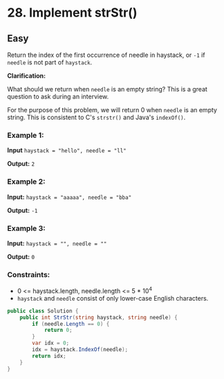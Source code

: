 # 28. Implement strStr()

## Easy

Return the index of the first occurrence of needle in haystack, or `-1` if `needle` is not part of `haystack`.

**Clarification:**

What should we return when `needle` is an empty string? This is a great question to ask during an interview.

For the purpose of this problem, we will return 0 when `needle` is an empty string. This is consistent to C's `strstr()` and Java's `indexOf()`. 

### Example 1:

**Input** 
`haystack = "hello", needle = "ll"`

**Output:** `2`

### Example 2:

**Input:** 
`haystack = "aaaaa", needle = "bba"`

**Output:** `-1`

### Example 3:

**Input:**
`haystack = "", needle = ""`

**Output:** `0`

### Constraints:
- 0 <= haystack.length, needle.length <= 5 * 10<sup>4</sup>
- `haystack` and `needle` consist of only lower-case English characters.


``` c#
public class Solution {
    public int StrStr(string haystack, string needle) {
        if (needle.Length == 0) {
            return 0;
        }
        var idx = 0;
        idx = haystack.IndexOf(needle);
        return idx;
    }
}
```